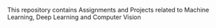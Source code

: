 This repository contains Assignments and Projects related to Machine Learning, Deep Learning and Computer Vision
